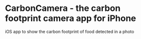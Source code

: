 # CarbonCamera - the carbon footprint camera app for iPhone
iOS app to show the carbon footprint of food detected in a photo
